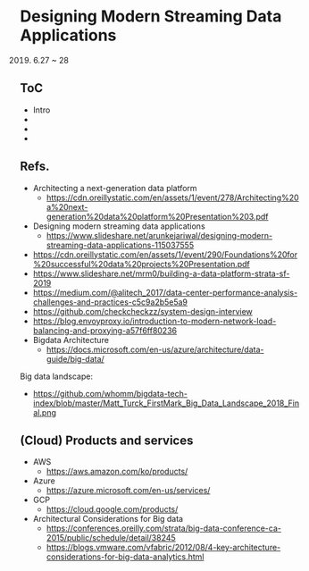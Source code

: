 # Designing Modern Streaming Data Applications

2019. 6.27 ~ 28

## ToC
* Intro
*
*
*

## Refs.
* Architecting a next-generation data platform 
  - https://cdn.oreillystatic.com/en/assets/1/event/278/Architecting%20a%20next-generation%20data%20platform%20Presentation%203.pdf
* Designing modern streaming data applications
  - https://www.slideshare.net/arunkejariwal/designing-modern-streaming-data-applications-115037555
* https://cdn.oreillystatic.com/en/assets/1/event/290/Foundations%20for%20successful%20data%20projects%20Presentation.pdf
* https://www.slideshare.net/mrm0/building-a-data-platform-strata-sf-2019
* https://medium.com/@alitech_2017/data-center-performance-analysis-challenges-and-practices-c5c9a2b5e5a9
* https://github.com/checkcheckzz/system-design-interview
* https://blog.envoyproxy.io/introduction-to-modern-network-load-balancing-and-proxying-a57f6ff80236
* Bigdata Architecture
  - https://docs.microsoft.com/en-us/azure/architecture/data-guide/big-data/

Big data landscape:
  - https://github.com/whomm/bigdata-tech-index/blob/master/Matt_Turck_FirstMark_Big_Data_Landscape_2018_Final.png

## (Cloud) Products and services
* AWS
  - https://aws.amazon.com/ko/products/
* Azure
  - https://azure.microsoft.com/en-us/services/
* GCP
  - https://cloud.google.com/products/
* Architectural Considerations for Big data
  - https://conferences.oreilly.com/strata/big-data-conference-ca-2015/public/schedule/detail/38245
  - https://blogs.vmware.com/vfabric/2012/08/4-key-architecture-considerations-for-big-data-analytics.html
